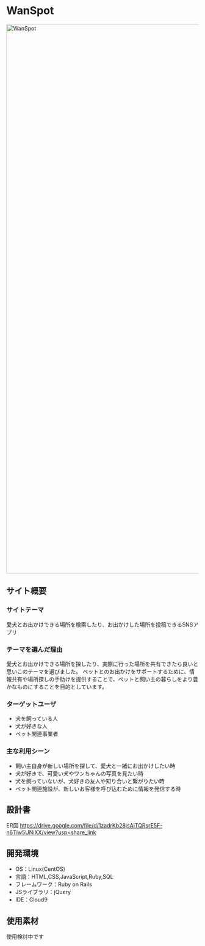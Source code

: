 # WanSpot
<img width="1438" alt="WanSpot" src="https://github.com/RisaMuraguchi/WanSpot/assets/126639980/f998ffef-0e8c-4d70-b71e-459c3a6aeef4">

## サイト概要
### サイトテーマ
愛犬とお出かけできる場所を検索したり、お出かけした場所を投稿できるSNSアプリ

### テーマを選んだ理由
愛犬とお出かけできる場所を探したり、実際に行った場所を共有できたら良いと思いこのテーマを選びました。
ペットとのお出かけをサポートするために、情報共有や場所探しの手助けを提供することで、ペットと飼い主の暮らしをより豊かなものにすることを目的としています。

### ターゲットユーザ
- 犬を飼っている人
- 犬が好きな人
- ペット関連事業者

### 主な利用シーン
- 飼い主自身が新しい場所を探して、愛犬と一緒にお出かけしたい時
- 犬が好きで、可愛い犬やワンちゃんの写真を見たい時
- 犬を飼っていないが、犬好きの友人や知り合いと繋がりたい時
- ペット関連施設が、新しいお客様を呼び込むために情報を発信する時

## 設計書
ER図
https://drive.google.com/file/d/1zadrKb28jsAiTQRsrE5F-n6Tiw5UNiXX/view?usp=share_link

## 開発環境
- OS：Linux(CentOS)
- 言語：HTML,CSS,JavaScript,Ruby,SQL
- フレームワーク：Ruby on Rails
- JSライブラリ：jQuery
- IDE：Cloud9

## 使用素材
使用検討中です
